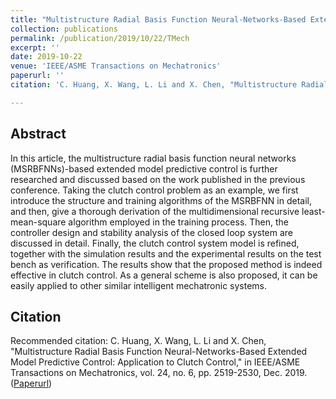 ```yaml
---
title: "Multistructure Radial Basis Function Neural-Networks-Based Extended Model Predictive Control: Application to Clutch Control"
collection: publications
permalink: /publication/2019/10/22/TMech
excerpt: ''
date: 2019-10-22
venue: 'IEEE/ASME Transactions on Mechatronics'
paperurl: ''
citation: 'C. Huang, X. Wang, L. Li and X. Chen, "Multistructure Radial Basis Function Neural-Networks-Based Extended Model Predictive Control: Application to Clutch Control," in IEEE/ASME Transactions on Mechatronics, vol. 24, no. 6, pp. 2519-2530, Dec. 2019.'

---
```

## Abstract
In this article, the multistructure radial basis function neural networks (MSRBFNNs)-based extended model predictive control is further researched and discussed based on the work published in the previous conference. Taking the clutch control problem as an example, we first introduce the structure and training algorithms of the MSRBFNN in detail, and then, give a thorough derivation of the multidimensional recursive least-mean-square algorithm employed in the training process. Then, the controller design and stability analysis of the closed loop system are discussed in detail. Finally, the clutch control system model is refined, together with the simulation results and the experimental results on the test bench as verification. The results show that the proposed method is indeed effective in clutch control. As a general scheme is also proposed, it can be easily applied to other similar intelligent mechatronic systems.

## Citation
Recommended citation: C. Huang, X. Wang, L. Li and X. Chen, "Multistructure Radial Basis Function Neural-Networks-Based Extended Model Predictive Control: Application to Clutch Control," in IEEE/ASME Transactions on Mechatronics, vol. 24, no. 6, pp. 2519-2530, Dec. 2019. ([Paperurl](https://ieeexplore.ieee.org/document/8879617))

